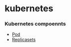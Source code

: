 # kubernetes





### Kubernetes compoennts

* [Pod](samples/pod/readme.md)
* [Replicasets](samples/replicasets/readme.md)
